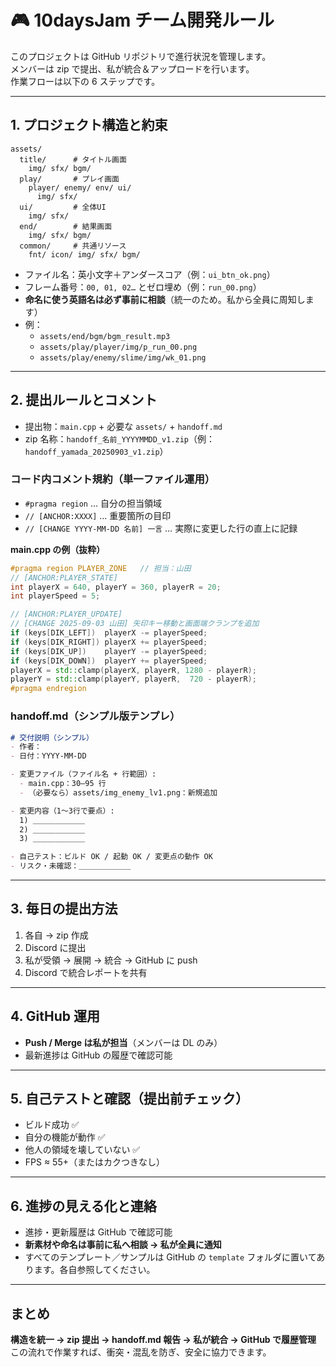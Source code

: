 # 🎮 10daysJam チーム開発ルール

このプロジェクトは GitHub リポジトリで進行状況を管理します。  
メンバーは zip で提出、私が統合＆アップロードを行います。  
作業フローは以下の 6 ステップです。

---

## 1. プロジェクト構造と約束

```
assets/
  title/      # タイトル画面
    img/ sfx/ bgm/
  play/       # プレイ画面
    player/ enemy/ env/ ui/
      img/ sfx/
  ui/         # 全体UI
    img/ sfx/
  end/        # 結果画面
    img/ sfx/ bgm/
  common/     # 共通リソース
    fnt/ icon/ img/ sfx/ bgm/
```

- ファイル名：英小文字＋アンダースコア（例：`ui_btn_ok.png`）  
- フレーム番号：`00, 01, 02…` とゼロ埋め（例：`run_00.png`）  
- **命名に使う英語名は必ず事前に相談**（統一のため。私から全員に周知します）  
- 例：  
  - `assets/end/bgm/bgm_result.mp3`  
  - `assets/play/player/img/p_run_00.png`  
  - `assets/play/enemy/slime/img/wk_01.png`

---

## 2. 提出ルールとコメント

- 提出物：`main.cpp` + 必要な `assets/` + `handoff.md`  
- zip 名称：`handoff_名前_YYYYMMDD_v1.zip`（例：`handoff_yamada_20250903_v1.zip`）

### コード内コメント規約（単一ファイル運用）
- `#pragma region` … 自分の担当領域  
- `// [ANCHOR:XXXX]` … 重要箇所の目印  
- `// [CHANGE YYYY-MM-DD 名前] 一言` … 実際に変更した行の直上に記録  

**main.cpp の例（抜粋）**
```cpp
#pragma region PLAYER_ZONE   // 担当：山田
// [ANCHOR:PLAYER_STATE]
int playerX = 640, playerY = 360, playerR = 20;
int playerSpeed = 5;

// [ANCHOR:PLAYER_UPDATE]
// [CHANGE 2025-09-03 山田] 矢印キー移動と画面端クランプを追加
if (keys[DIK_LEFT])  playerX -= playerSpeed;
if (keys[DIK_RIGHT]) playerX += playerSpeed;
if (keys[DIK_UP])    playerY -= playerSpeed;
if (keys[DIK_DOWN])  playerY += playerSpeed;
playerX = std::clamp(playerX, playerR, 1280 - playerR);
playerY = std::clamp(playerY, playerR,  720 - playerR);
#pragma endregion
```

### handoff.md（シンプル版テンプレ）
```markdown
# 交付説明（シンプル）
- 作者：
- 日付：YYYY-MM-DD

- 変更ファイル（ファイル名 + 行範囲）:
  - main.cpp：30–95 行
  - （必要なら）assets/img_enemy_lv1.png：新規追加

- 変更内容（1〜3行で要点）:
  1) ＿＿＿＿＿＿＿
  2) ＿＿＿＿＿＿＿
  3) ＿＿＿＿＿＿＿

- 自己テスト：ビルド OK / 起動 OK / 変更点の動作 OK
- リスク・未確認：＿＿＿＿＿＿＿
```

---

## 3. 毎日の提出方法
1. 各自 → zip 作成  
2. Discord に提出  
3. 私が受領 → 展開 → 統合 → GitHub に push  
4. Discord で統合レポートを共有  

---

## 4. GitHub 運用
- **Push / Merge は私が担当**（メンバーは DL のみ）  
- 最新進捗は GitHub の履歴で確認可能  

---

## 5. 自己テストと確認（提出前チェック）
- ビルド成功 ✅  
- 自分の機能が動作 ✅  
- 他人の領域を壊していない ✅  
- FPS ≈ 55+（またはカクつきなし）  

---

## 6. 進捗の見える化と連絡
- 進捗・更新履歴は GitHub で確認可能  
- **新素材や命名は事前に私へ相談 → 私が全員に通知**  
- すべてのテンプレート／サンプルは GitHub の `template` フォルダに置いてあります。各自参照してください。

---

## まとめ
**構造を統一 → zip 提出 → handoff.md 報告 → 私が統合 → GitHub で履歴管理**  
この流れで作業すれば、衝突・混乱を防ぎ、安全に協力できます。
